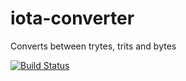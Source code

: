 # iota-converter
Converts between trytes, trits and bytes

[![Build Status](https://travis-ci.org/alexpods/iota-converter.svg?branch=master)](https://travis-ci.org/alexpods/iota-converter)
